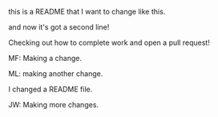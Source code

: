 this is a README that I want to change like this.

and now it's got a second line!

Checking out how to complete work and open a pull request!

MF: Making a change.

ML: making another change. 

I changed a README file.

JW: Making more changes.

